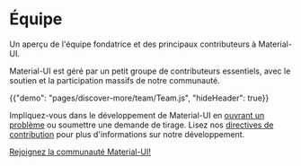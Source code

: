 # Équipe

<p class="description">Un aperçu de l'équipe fondatrice et des principaux contributeurs à Material-UI.</p>

Material-UI est géré par un petit groupe de contributeurs essentiels, avec le soutien et la participation massifs de notre communauté.

{{"demo": "pages/discover-more/team/Team.js", "hideHeader": true}}

Impliquez-vous dans le développement de Material-UI en [ouvrant un problème](https://github.com/mui-org/material-ui/issues/new) ou soumettre une demande de tirage. Lisez nos [directives de contribution](https://github.com/mui-org/material-ui/blob/next/CONTRIBUTING.md) pour plus d'informations sur notre développement.

[Rejoignez la communauté Material-UI!](/discover-more/community/)
